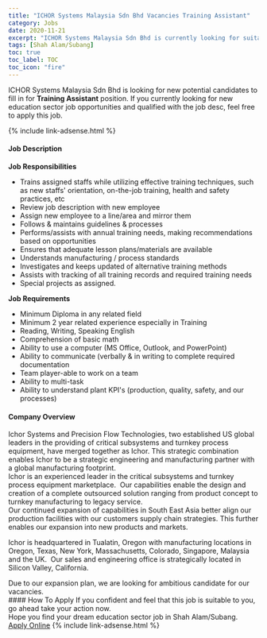 ```yaml
---
title: "ICHOR Systems Malaysia Sdn Bhd Vacancies Training Assistant" 
category: Jobs 
date: 2020-11-21 
excerpt: "ICHOR Systems Malaysia Sdn Bhd is currently looking for suitable person to fill in the Training Assistant which positioned at Shah Alam/Subang" 
tags: [Shah Alam/Subang] 
toc: true 
toc_label: TOC 
toc_icon: "fire" 
--- 
```


<p>ICHOR Systems Malaysia Sdn Bhd is looking for new potential candidates to fill in for <b>Training Assistant</b> position. If you currently looking for new education sector job opportunities and qualified with the job desc, feel free to apply this job.
</p>{% include link-adsense.html %} 
 <div><div><div><h4>Job Description</h4></div></div><div><div><span><div><p><strong>Job Responsibilities</strong></p><ul><li>Trains assigned staffs while utilizing effective training techniques, such as new staffs' orientation, on-the-job training, health and safety practices, etc</li><li>Review job description with new employee</li><li>Assign new employee to a line/area and mirror them</li><li>Follows &amp; maintains guidelines &amp; processes</li><li>Performs/assists with annual training needs, making recommendations based on opportunities</li><li>Ensures that adequate lesson plans/materials are available</li><li>Understands manufacturing / process standards</li><li>Investigates and keeps updated of alternative training methods</li><li>Assists with tracking of all training records and required training needs</li><li>Special projects as assigned.</li></ul><p><strong>Job Requirements</strong></p><ul><li>Minimum Diploma in any related field</li><li>Minimum 2 year related experience especially in Training</li><li>Reading, Writing, Speaking English</li><li>Comprehension of basic math</li><li>Ability to use a computer (MS Office, Outlook, and PowerPoint)</li><li>Ability to communicate (verbally &amp; in writing to complete required documentation</li><li>Team player-able to work on a team</li><li>Ability to multi-task</li><li>Ability to understand plant KPI's (production, quality, safety, and our processes)</li></ul></div></span></div></div></div> 
<div><div><div><h4>Company Overview</h4></div></div><div><div><span><div><div>
<div>Ichor Systems and Precision Flow Technologies, two established US global leaders in the providing of critical subsystems and turnkey process equipment, have merged together as Ichor. This strategic combination enables Ichor to be a strategic engineering and manufacturing partner with a global manufacturing footprint.</div>
<div>Ichor is an experienced leader in the critical subsystems and turnkey process equipment marketplace.&#160; Our capabilities enable the design and creation of a complete outsourced solution ranging from product concept to turnkey manufacturing to legacy service.</div>
<div>Our continued expansion of capabilities in South East Asia better align our production facilities with our customers supply chain strategies. This further enables our expansion into new products and markets.

Ichor is headquartered in Tualatin, Oregon with manufacturing locations in Oregon, Texas, New York, Massachusetts, Colorado, Singapore, Malaysia and the UK.&#160; Our sales and engineering office is strategically located in Silicon Valley, California.</div>
</div>
<div>Due to our expansion plan, we are looking for ambitious candidate&#160;for our vacancies.</div></div></span></div></div></div> 
#### How To Apply 
If you confident and feel that this job is suitable to you, go ahead take your action now. <br/> 
Hope you find your dream education sector job in Shah Alam/Subang. <br/> 
<a href="https://www.jobstreet.com.my/en/job/training-assistant-4428099?jobId=jobstreet-my-job-4428099&sectionRank=3&token=0~7daf6fee-6750-407b-87dd-25e7fac7184c&fr=SRP%20View%20In%20New%20Ta" class="btn btn--info" target="_blank" rel="nofollow noopenner">Apply Online</a> 
{% include link-adsense.html %} 